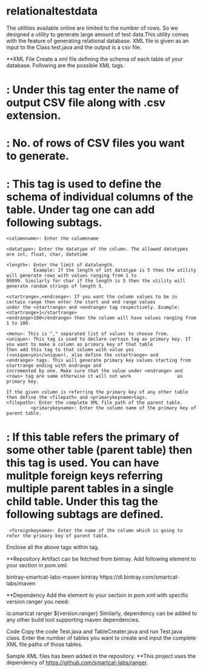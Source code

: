 # relationaltestdata
The utilities available online are limited to the number of rows. So we designed a utility to generate large amount of test data.This utility comes with the feature of generating relational database. XML file is given as an input to the Class test.java and the output is a csv file.

**XML File
Create a xml file defining the schema of each table of your database. Following are the possible XML tags.

# <filename>: Under this tag enter the name of output CSV file along with .csv extension.
# <rows>: No. of rows of CSV files you want to generate.
# <column>: This tag is used to define the schema of individual columns of the table. Under <column> tag one can add following subtags.
    
    <columnname>: Enter the columnname
    
    <datatype>: Enter the datatype of the column. The allowed datatypes are int, float, char, datetime
    
    <length>: Enter the limit of datalength. 
              Example: If the length of int datatype is 5 then the utility will generate rows with values ranging from 1 to                   99999. Similarly for char if the length is 5 then the utility will generate random strings of length 5.
    
    <startrange>,<endrange>: If you want the column values to be in certain range then enter the start and end range values                                  under the <startrange> and <endrange> tag respectively. Example: <startrange>1</startrange>                                      <endrange>100</endrange> then the column will have values ranging from 1 to 100.
    
    <menu>: This is "," separated list of values to choose from.
    <unique>: This tag is used to declare certain tag as primary key. If you want to make a column as primary key of that table               then add this tag to that column with value yes (<unique>yes</unique>), also define the <startrange> and                         <endrange> tags. This will generate primary key values starting from startrange ending with endrange and                         incremented by one. Make sure that the value under <endrange> and <rows> tag are same otherwise it will not work                 as primary key.
    
    If the given column is referring the primary key of any other table then define the <filepath> and <primarykeyname>tags.                  <filepath>: Enter the complete XML file path of the parent table.
             <primarykeyname>: Enter the column name of the primary key of parent table.

# <foreignkey>: If this table refers the primary of some other table (parent table) then this tag is used. You can have mulitple foreign keys referring multiple parent tables in a single child table. Under this tag the following subtags are defined.
     <foreignkeyname>: Enter the name of the column which is going to refer the primary key of parent table.

Enclose all the above tags within <records> tag.

**Repository
Artifact can be fetched from bintray. Add following <repository> element to your <repositories> section in pom.xml:
  
<repository>
  <id>bintray-smartcat-labs-maven</id>
  <name>bintray</name>
  <url>https://dl.bintray.com/smartcat-labs/maven</url>
</repository>

**Dependency
Add the <dependency> element to your <dependencies> section in pom.xml with specific version.ranger you need:

<dependency>
  <groupId>io.smartcat</groupId>
  <artifactId>ranger</artifactId>
  <version>${version.ranger}</version>
</dependency>
Similarly, dependency can be added to any other build tool supporting maven dependencies.

Code
Copy the code Test.java and TableCreater.java and run Test.java class. Enter the number of tables you want to create and input the complete XML file paths of those tables.

Sample XML files has been added in the repository.
**This project uses the dependency of https://github.com/smartcat-labs/ranger.
